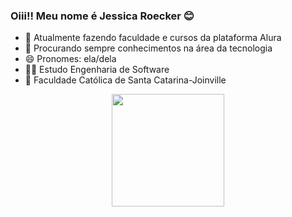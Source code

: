 ### Oiii!! Meu nome é Jessica Roecker 😊



- 🌱 Atualmente fazendo faculdade e cursos da plataforma Alura
- 🤔 Procurando sempre conhecimentos na área da tecnologia
- 😄 Pronomes: ela/dela
- 👩‍🎓 Estudo Engenharia de Software
- 🏫 Faculdade Católica de Santa Catarina-Joinville

<div align="center">
  <a href="https://github.com/JessicaRoecker">
  <img height="180em" src="https://github-readme-stats.vercel.app/api?username=JessicaRoecker&show_icons=true&theme=dracula&include_all_commits=true&count_private=true"/>
    </div>
 
  
  
 



